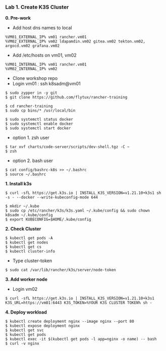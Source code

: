 ### Lab 1. Create K3S Cluster

**0. Pre-work**

- Add host dns names to local
~~~
%VM01_EXTERNAL_IP% vm01 rancher.vm01
%VM02_EXTERNAL_IP% vm02 ldapamdin.vm02 gitea.vm02 tekton.vm02, argocd.vm02 grafana.vm02
~~~

- Add /etc/hosts on vm01, vm02

~~~
%VM01_INTERNAL_IP% vm01 rancher.vm01
%VM02_INTERNAL_IP% vm02 
~~~

- Clone workshop repo 
- Login vm01 : ssh k8sadm@vm01

~~~
$ sudo zypper in -y git
$ git clone https://github.com/flytux/rancher-training

$ cd rancher-training
$ sudo cp bins/* /usr/local/bin

$ sudo systemctl status docker
$ sudo systemctl enable docker
$ sudo systemctl start docker
~~~

- option 1. zsh user
~~~
$ tar xvf charts/code-server/scripts/dev-shell.tgz -C ~
$ zsh
~~~

- option 2. bash user
~~~
$ cat config/bashrc-k8s >> ~/.bashrc
$ source ~/.bashrc
~~~


**1. Install k3s**

~~~
$ curl -sfL https://get.k3s.io | INSTALL_K3S_VERSION=v1.21.10+k3s1 sh -s - --docker --write-kubeconfig-mode 644

$ mkdir ~/.kube
$ sudo cp /etc/rancher/k3s/k3s.yaml ~/.kube/config && sudo chown k8sadm ~/.kube/config
$ export KUBECONFIG=$HOME/.kube/config
~~~

**2. Check Cluster**

~~~
$ kubectl get pods -A
$ kubectl get nodes
$ kubectl get cs
$ kubectl cluster-info
~~~

- Type cluster-token

~~~
$ sudo cat /var/lib/rancher/k3s/server/node-token
~~~

**3. Add worker node**

- Login vm02

~~~
$ curl -sfL https://get.k3s.io | INSTALL_K3S_VERSION=v1.21.10+k3s1 K3S_URL=https://vm01:6443 K3S_TOKEN=%YOUR K3S CLUSTER TOKEN% sh -
~~~

**4. Deploy workload**

~~~
$ kubectl create deployment nginx --image nginx --port 80
$ kubectl expose deployment nginx
$ kubectl get svc
$ kubectl get pods
$ kubectl exec -it $(kubectl get pods -l app=nginx -o name) -- bash
$ curl -v nginx
~~~

